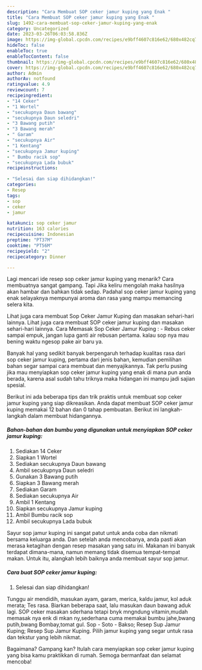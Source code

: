```yaml
---
description: "Cara Membuat SOP ceker jamur kuping yang Enak "
title: "Cara Membuat SOP ceker jamur kuping yang Enak "
slug: 1492-cara-membuat-sop-ceker-jamur-kuping-yang-enak
category: Uncategorized
date: 2023-03-26T06:03:58.836Z
image: https://img-global.cpcdn.com/recipes/e9bff4607c816e62/680x482cq70/sop-ceker-jamur-kuping-foto-resep-utama.jpg
hideToc: false
enableToc: true
enableTocContent: false
thumbnail: https://img-global.cpcdn.com/recipes/e9bff4607c816e62/680x482cq70/sop-ceker-jamur-kuping-foto-resep-utama.jpg
cover: https://img-global.cpcdn.com/recipes/e9bff4607c816e62/680x482cq70/sop-ceker-jamur-kuping-foto-resep-utama.jpg
author: Admin
authorAv: notfound
ratingvalue: 4.9
reviewcount: 7
recipeingredient:
- "14 Ceker"
- "1 Wortel"
- "secukupnya Daun bawang"
- "secukupnya Daun seledri"
- "3 Bawang putih"
- "3 Bawang merah"
- " Garam"
- "secukupnya Air"
- "1 Kentang"
- "secukupnya Jamur kuping"
- " Bumbu racik sop"
- "secukupnya Lada bubuk"
recipeinstructions:

- "Selesai dan siap dihidangkan!"
categories:
- Resep
tags:
- sop
- ceker
- jamur

katakunci: sop ceker jamur 
nutrition: 163 calories
recipecuisine: Indonesian
preptime: "PT37M"
cooktime: "PT56M"
recipeyield: "2"
recipecategory: Dinner

---
```



Lagi mencari ide resep sop ceker jamur kuping yang menarik? Cara membuatnya sangat gampang. Tapi Jika keliru mengolah maka hasilnya akan hambar dan bahkan tidak sedap. Padahal sop ceker jamur kuping yang enak selayaknya mempunyai aroma dan rasa yang mampu memancing selera kita.


Lihat juga cara membuat Sop Ceker Jamur Kuping dan masakan sehari-hari lainnya. Lihat juga cara membuat SOP ceker jamur kuping dan masakan sehari-hari lainnya. Cara Memasak Sop Ceker Jamur Kuping : - Rebus ceker sampai empuk, jangan lupa ganti air rebusan pertama. kalau sop nya mau bening waktu ngesop pake air baru ya.

Banyak hal yang sedikit banyak berpengaruh terhadap kualitas rasa dari sop ceker jamur kuping, pertama dari jenis bahan, kemudian pemilihan bahan segar sampai cara membuat dan menyajikannya. Tak perlu pusing jika mau menyiapkan sop ceker jamur kuping yang enak di mana pun anda berada, karena asal sudah tahu triknya maka hidangan ini mampu jadi sajian spesial.


Berikut ini ada beberapa tips dan trik praktis untuk membuat sop ceker jamur kuping yang siap dikreasikan. Anda dapat membuat SOP ceker jamur kuping memakai 12 bahan dan 0 tahap pembuatan. Berikut ini langkah-langkah dalam membuat hidangannya.

<!--inarticleads1-->

##### Bahan-bahan dan bumbu yang digunakan untuk menyiapkan SOP ceker jamur kuping:

1. Sediakan 14 Ceker
1. Siapkan 1 Wortel
1. Sediakan secukupnya Daun bawang
1. Ambil secukupnya Daun seledri
1. Gunakan 3 Bawang putih
1. Siapkan 3 Bawang merah
1. Sediakan  Garam
1. Sediakan secukupnya Air
1. Ambil 1 Kentang
1. Siapkan secukupnya Jamur kuping
1. Ambil  Bumbu racik sop
1. Ambil secukupnya Lada bubuk


Sayur sop jamur kuping ini sangat patut untuk anda coba dan nikmati bersama keluarga anda. Dan setelah anda mencobanya, anda pasti akan merasa ketagihan dengan resep masakan yang satu ini. Makanan ini banyak terdapat dimana-mana, namun memang tidak disemua tempat-tempat makan. Untuk itu, alangkah lebih baiknya anda membuat sayur sop jamur. 

<!--inarticleads2-->

##### Cara buat SOP ceker jamur kuping:


1. Selesai dan siap dihidangkan!

Tunggu air mendidih, masukan ayam, garam, merica, kaldu jamur, kol aduk merata; Tes rasa. Biarkan beberapa saat, lalu masukan daun bawang aduk lagi. SOP ceker masakan sderhana tetapi bnyk mngndung vitamin,mudah memasak nya enk di mkan ny,sederhana cuma memakai bumbu jahe,bwang putih,bwang Bombay,tomat gul. Sop - Soto - Bakso; Resep Sup Jamur Kuping; Resep Sup Jamur Kuping. Pilih jamur kuping yang segar untuk rasa dan tekstur yang lebih nikmat. 

Bagaimana? Gampang kan? Itulah cara menyiapkan sop ceker jamur kuping yang bisa kamu praktikkan di rumah. Semoga bermanfaat dan selamat mencoba!
